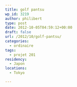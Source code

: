 ```yaml
---
title: golf pantsu
wp_id: 3219
author: philibert
type: post
date: 2012-10-05T04:59:12+00:00
draft: false
url: /2012/10/golf-pantsu/
categories:
  - ordinaire
tags:
  - projet 201
residency:
  - Japon
locations:
  - Tokyo

---
```

<div class="gallery-container">
  <div class="gallery">
    <figure class="image-frame landscape"> <img src="{{< aws >}}/uploads/2012/10/IMG_7553-650x487.jpg" alt="" /> </figure> <figure class="image-frame landscape"> <img src="{{< aws >}}/uploads/2012/10/IMG_7554-650x487.jpg" alt="" /> </figure>
  </div>
</div>